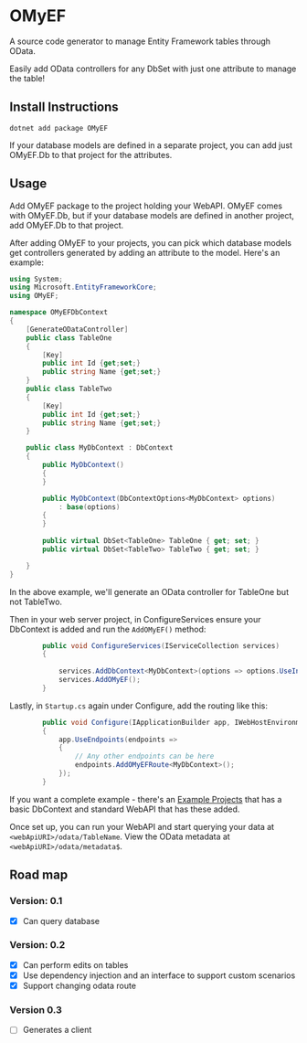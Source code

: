# OMyEF

A source code generator to manage Entity Framework tables through OData. 

Easily add OData controllers for any DbSet with just one attribute to manage the table!

## Install Instructions

```
dotnet add package OMyEF
```

If your database models are defined in a separate project, you can add just OMyEF.Db to that project for the attributes.

## Usage

Add OMyEF package to the project holding your WebAPI. OMyEF comes with OMyEF.Db, but if your database models are defined in another project, add OMyEF.Db to that project.

After adding OMyEF to your projects, you can pick which database models get controllers generated by adding an attribute to the model. Here's an example:

``` C#
using System;
using Microsoft.EntityFrameworkCore;
using OMyEF;

namespace OMyEFDbContext
{
    [GenerateODataController]
    public class TableOne
    {
        [Key]
        public int Id {get;set;}
        public string Name {get;set;}
    }
    public class TableTwo
    {
        [Key]
        public int Id {get;set;}
        public string Name {get;set;}
    }

    public class MyDbContext : DbContext
    {
        public MyDbContext()
        {
        }

        public MyDbContext(DbContextOptions<MyDbContext> options)
            : base(options)
        {
        }
        
        public virtual DbSet<TableOne> TableOne { get; set; }
        public virtual DbSet<TableTwo> TableTwo { get; set; }

    }
}

```

In the above example, we'll generate an OData controller for TableOne but not TableTwo.

Then in  your web server project, in ConfigureServices ensure your DbContext is added and run the ```AddOMyEF()``` method:

``` C#
        public void ConfigureServices(IServiceCollection services)
        {
            
            services.AddDbContext<MyDbContext>(options => options.UseInMemoryDatabase("OMyDb"));
            services.AddOMyEF();
        }
```

Lastly, in ```Startup.cs``` again under Configure, add the routing like this:

``` C#
        public void Configure(IApplicationBuilder app, IWebHostEnvironment env)
        {
            app.UseEndpoints(endpoints =>
            {
                // Any other endpoints can be here
                endpoints.AddOMyEFRoute<MyDbContext>();
            });
        }
```

If you want a complete example - there's an [Example Projects](https://github.com/Eph-It/OMyEF/tree/main/src/ExampleProjects) that has a basic DbContext and standard WebAPI that has these added.

Once set up, you can run your WebAPI and start querying your data at ```<webApiURI>/odata/TableName```. View the OData metadata at ```<webApiURI>/odata/metadata$```.

## Road map

### Version: 0.1
- [x] Can query database

### Version: 0.2
- [x] Can perform edits on tables
- [x] Use dependency injection and an interface to support custom scenarios
- [x] Support changing odata route

### Version 0.3
- [ ] Generates a client 